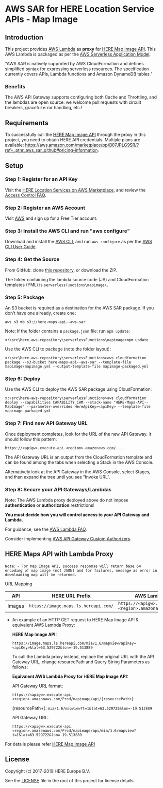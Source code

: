 # AWS SAR for HERE Location Service APIs - Map Image
## Introduction
This project provides [AWS Lambda](https://aws.amazon.com/lambda/) as __proxy__ for [HERE Map Image API](https://developer.here.com/documentation/map-image/topics/introduction.html). This AWS Lambda is packaged as per the [AWS Serverless Application Model](https://aws.amazon.com/about-aws/whats-new/2016/11/introducing-the-aws-serverless-application-model/).

"AWS SAR is natively supported by AWS CloudFormation and defines simplified syntax for expressing serverless resources. The specification currently covers APIs, Lambda functions and Amazon DynamoDB tables."

### Benefits

The AWS API Gateway supports configuring both Cache and Throttling, and the lambdas are open source: we welcome pull requests with circuit breakers, graceful error handling, etc.!

## Requirements
To successfully call the [HERE Map Image API](https://developer.here.com/documentation/map-image/topics/introduction.html) through the proxy in this project, you need to obtain HERE API credentials. Multiple plans are available: https://aws.amazon.com/marketplace/pp/B07JPLG9SR/?ref=_ptnr_aws_sar_github#pricing-information.

## Setup
### Step 1: Register for an API Key

Visit the [HERE Location Services on AWS Marketplace](https://aws.amazon.com/marketplace/pp/B07JPLG9SR/?ref=_ptnr_aws_sar_github), and review the [Access Control FAQ](https://developer.here.com/faqs#access-control).

### Step 2: Register an AWS Account

Visit [AWS](https://aws.amazon.com/free/) and sign up for a Free Tier account.

### Step 3: Install the AWS CLI and run "aws configure"

Download and install the [AWS CLI](https://aws.amazon.com/cli/), and run `aws configure` as per the [AWS CLI User Guide](http://docs.aws.amazon.com/cli/latest/userguide/cli-chap-getting-started.html).

### Step 4: Get the Source

From GitHub: clone [this repository](https://github.com/heremaps/here-aws-sar), or download the ZIP.

The folder containing the lambda source code (JS) and CloudFormation templates (YML) is `serverlessFunctions\mapimage\`.

### Step 5: Package

An S3 bucket is required as a destination for the AWS SAR package. If you don't have one already, create one:

`aws s3 mb s3://here-maps-api--aws-sar`

Note: If the folder contains a `package.json` file: run `npm update`:

`x:\src\here-aws-repository\serverlessFunctions\mapimage>npm update`

Use the AWS CLI to package (note the folder layout):

`x:\src\here-aws-repository\serverlessFunctions>aws cloudformation package --s3-bucket here-maps-api--aws-sar --template-file mapimage\mapimage.yml --output-template-file mapimage-packaged.yml`

### Step 6: Deploy

Use the AWS CLI to deploy the AWS SAR package using CloudFormation:

`x:\src\here-aws-repository\serverlessFunctions>aws cloudformation deploy --capabilities CAPABILITY_IAM --stack-name "HERE-Maps-API--MapImage" --parameter-overrides HereApiKey=<apiKey> --template-file mapimage-packaged.yml`

### Step 7: Find new API Gateway URL

Once deployment completes, look for the URL of the new API Gateway. It should follow this pattern:

`https://<apigw>.execute-api.<region>.amazonaws.com/...`

The API Gateway URL is an output from the CloudFormation template and can be found among the tabs when selecting a Stack in the AWS Console.

Alternatively look at the API Gateway in the AWS Console, select Stages, and then expand the tree until you see "Invoke URL".

### Step 8: Secure your API Gateways/Lambdas

Note: The AWS Lambda proxy deployed above do not impose **authentication** or **authorization** restrictions!

__You must decide how you will control access to your API Gateway and Lambda.__

For guidance, see the [AWS Lambda FAQ](https://aws.amazon.com/lambda/faqs/#security).

Consider implementing [AWS API Gateway Custom Authorizers](http://docs.aws.amazon.com/apigateway/latest/developerguide/use-custom-authorizer.html).

## HERE Maps API with Lambda Proxy
`Note:`
`- For Map Image API, success response will return base 64 encoding of map image (not JSON) and for failures, message as error in downloading map will be returned.`

URL Mapping

|API                  | HERE URL Prefix                                 |  AWS Lambda App URL Prefix |
|-------------------- |-------------------------------------------------|-----------------------------------------------------------|
|Images               | `https://image.maps.ls.hereapi.com/`            |  `https://<apigw>.execute-api.<region>.amazonaws.com/Prod/mapimage/api/` |

* An example of an HTTP GET request to HERE Map Image API & equivalent AWS Lambda Proxy:

    __HERE Map Image API:__

    `https://image.maps.ls.hereapi.com/mia/1.6/mapview?apiKey=<apiKey>&lat=63.529722&lon=-19.513889`

    To call the Lambda proxy instead, replace the original URL with the API Gateway URL, change resourcePath and Query String Parameters as follows:

    __Equivalent AWS Lambda Proxy for HERE Map Image API:__

    API Gateway URL format:

    `https://<apigw>.execute-api.<region>.amazonaws.com/Prod/mapimage/api/{resourcePath+}`

    {resourcePath+}: `mia/1.6/mapview?t=1&lat=63.529722&lon=-19.513889`

    API Gateway URL:

    `https://<apigw>.execute-api.<region>.amazonaws.com/Prod/mapimage/api/mia/1.6/mapview?t=1&lat=63.529722&lon=-19.513889`

For details please refer [HERE Map Image API](https://developer.here.com/documentation/map-image/topics/introduction.html)

## License

Copyright (c) 2017-2019 HERE Europe B.V.

See the [LICENSE](./LICENSE) file in the root of this project for license details.
